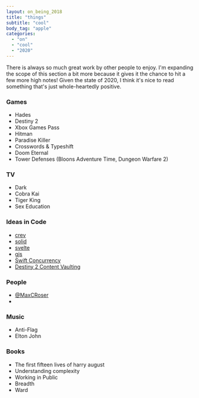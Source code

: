 ```yaml
---
layout: on_being_2018
title: "things"
subtitle: "cool"
body_tag: "apple"
categories:
  - "on"
  - "cool"
  - "2020"
---
```


There is always so much great work by other people to enjoy. I'm expanding the scope of this section a bit more because
it gives it the chance to hit a few more high notes! Given the state of 2020, I think it's nice to read something that's
just whole-heartedly positive.

### Games

- Hades
- Destiny 2
- Xbox Games Pass
- Hitman
- Paradise Killer
- Crosswords & Typeshift
- Doom Eternal
- Tower Defenses (Bloons Adventure Time, Dungeon Warfare 2)

### TV

- Dark
- Cobra Kai
- Tiger King
- Sex Education

### Ideas in Code

- [crev](https://github.com/crev-dev/cargo-crev)
- [solid](https://solidproject.org/team)
- [svelte](https://svelte.dev)
- [gjs](https://gjs.guide)
- [Swift Concurrency](https://github.com/DougGregor/swift-evolution/blob/structured-concurrency/proposals/nnnn-structured-concurrency.md)
- [Destiny 2 Content Vaulting](https://www.bungie.net/en/Explore/Detail/News/49189)

### People

- [@MaxCRoser](https://twitter.com/MaxCRoser)
-

### Music

- Anti-Flag
- Elton John

### Books

- The first fifteen lives of harry august
- Understanding complexity
- Working in Public
- Breadth
- Ward
